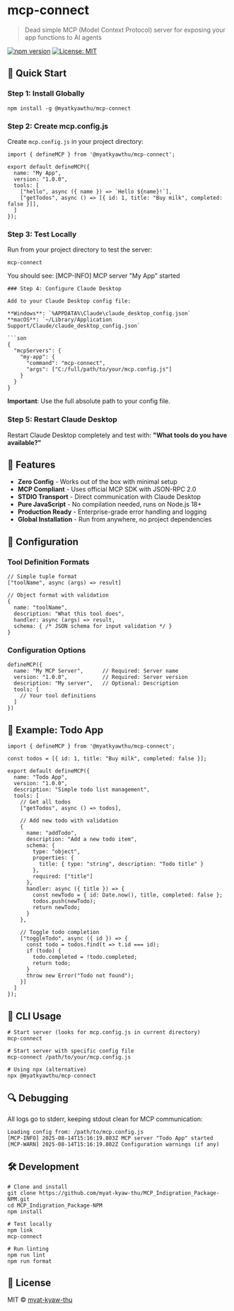 # mcp-connect

> Dead simple MCP (Model Context Protocol) server for exposing your app functions to AI agents

[![npm version](https://badge.fury.io/js/mcp-connect.svg)](https://www.npmjs.com/package/mcp-connect)
[![License: MIT](https://img.shields.io/badge/License-MIT-yellow.svg)](https://opensource.org/licenses/MIT)

## 🚀 Quick Start

### Step 1: Install Globally

```ash
npm install -g @myatkyawthu/mcp-connect
```
### Step 2: Create mcp.config.js

Create `mcp.config.js` in your project directory:

```avascript
import { defineMCP } from '@myatkyawthu/mcp-connect';

export default defineMCP({
  name: "My App",
  version: "1.0.0",
  tools: [
    ["hello", async ({ name }) => `Hello ${name}!`],
    ["getTodos", async () => [{ id: 1, title: "Buy milk", completed: false }]],
  ]
});
```
### Step 3: Test Locally

Run from your project directory to test the server:

```ash
mcp-connect
```
You should see:
[MCP-INFO] MCP server "My App" started
```
### Step 4: Configure Claude Desktop

Add to your Claude Desktop config file:

**Windows**: `%APPDATA%\Claude\claude_desktop_config.json`  
**macOS**: `~/Library/Application Support/Claude/claude_desktop_config.json`

```son
{
  "mcpServers": {
    "my-app": {
      "command": "mcp-connect",
      "args": ["C:/full/path/to/your/mcp.config.js"]
    }
  }
}
```
**Important**: Use the full absolute path to your config file.

### Step 5: Restart Claude Desktop

Restart Claude Desktop completely and test with: **"What tools do you have available?"**

## 🎯 Features

- **Zero Config** - Works out of the box with minimal setup
- **MCP Compliant** - Uses official MCP SDK with JSON-RPC 2.0
- **STDIO Transport** - Direct communication with Claude Desktop
- **Pure JavaScript** - No compilation needed, runs on Node.js 18+
- **Production Ready** - Enterprise-grade error handling and logging
- **Global Installation** - Run from anywhere, no project dependencies

## 📖 Configuration

### Tool Definition Formats

```avascript
// Simple tuple format
["toolName", async (args) => result]

// Object format with validation
{
  name: "toolName",
  description: "What this tool does",
  handler: async (args) => result,
  schema: { /* JSON schema for input validation */ }
}
```
### Configuration Options

```avascript
defineMCP({
  name: "My MCP Server",      // Required: Server name
  version: "1.0.0",           // Required: Server version
  description: "My server",   // Optional: Description
  tools: [
    // Your tool definitions
  ]
})
```
## 📁 Example: Todo App

```avascript
import { defineMCP } from '@myatkyawthu/mcp-connect';

const todos = [{ id: 1, title: "Buy milk", completed: false }];

export default defineMCP({
  name: "Todo App",
  version: "1.0.0",
  description: "Simple todo list management",
  tools: [
    // Get all todos
    ["getTodos", async () => todos],
    
    // Add new todo with validation
    {
      name: "addTodo",
      description: "Add a new todo item",
      schema: {
        type: "object",
        properties: {
          title: { type: "string", description: "Todo title" }
        },
        required: ["title"]
      },
      handler: async ({ title }) => {
        const newTodo = { id: Date.now(), title, completed: false };
        todos.push(newTodo);
        return newTodo;
      }
    },
    
    // Toggle todo completion
    ["toggleTodo", async ({ id }) => {
      const todo = todos.find(t => t.id === id);
      if (todo) {
        todo.completed = !todo.completed;
        return todo;
      }
      throw new Error("Todo not found");
    }]
  ]
});
```
## 🔧 CLI Usage

```ash
# Start server (looks for mcp.config.js in current directory)
mcp-connect

# Start server with specific config file
mcp-connect /path/to/your/mcp.config.js

# Using npx (alternative)
npx @myatkyawthu/mcp-connect
```
## 🔍 Debugging

All logs go to stderr, keeping stdout clean for MCP communication:

```Starting MCP-Connect CLI...
Loading config from: /path/to/mcp.config.js
[MCP-INFO] 2025-08-14T15:16:19.803Z MCP server "Todo App" started
[MCP-WARN] 2025-08-14T15:16:19.802Z Configuration warnings (if any)
```
## 🛠 Development

```ash
# Clone and install
git clone https://github.com/myat-kyaw-thu/MCP_Indigration_Package-NPM.git
cd MCP_Indigration_Package-NPM
npm install

# Test locally
npm link
mcp-connect

# Run linting
npm run lint
npm run format
```
## 📄 License

MIT © [myat-kyaw-thu](https://github.com/myat-kyaw-thu)
